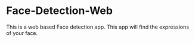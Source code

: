 # Face-Detection-Web
This is a web based Face detection app. This app will find the expressions of your face.
